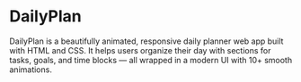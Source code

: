 # DailyPlan
DailyPlan is a beautifully animated, responsive daily planner web app built with HTML and CSS. It helps users organize their day with sections for tasks, goals, and time blocks — all wrapped in a modern UI with 10+ smooth animations.
